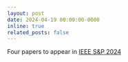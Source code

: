 ```yaml
---
layout: post
date: 2024-04-19 00:00:00-0000
inline: true
related_posts: false
---
```


Four papers to appear in [IEEE S&P 2024](https://sp2024.ieee-security.org/accepted-papers.html)
